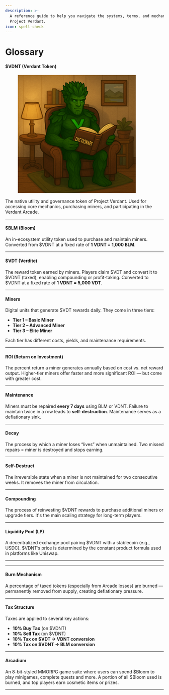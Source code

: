 ```yaml
---
description: >-
  A reference guide to help you navigate the systems, terms, and mechanics of
  Project Verdant.
icon: spell-check
---
```


# Glossary

#### **$VDNT** (Verdant Token)

<figure><img src=".gitbook/assets/vex dictionary.png" alt="" width="375"><figcaption></figcaption></figure>

The native utility and governance token of Project Verdant. Used for accessing core mechanics, purchasing miners, and participating in the Verdant Arcade.

***

#### **$BLM** (Bloom)

An in-ecosystem utility token used to purchase and maintain miners. Converted from $VDNT at a fixed rate of **1 VDNT = 1,000 BLM**.

***

#### **$VDT** (Verdite)

The reward token earned by miners. Players claim $VDT and convert it to $VDNT (taxed), enabling compounding or profit-taking. Converted to $VDNT at a fixed rate of **1 VDNT = 5,000 VDT**.

***

#### **Miners**

Digital units that generate $VDT rewards daily. They come in three tiers:

* **Tier 1 – Basic Miner**
* **Tier 2 – Advanced Miner**
* **Tier 3 – Elite Miner**

Each tier has different costs, yields, and maintenance requirements.

***

#### **ROI** (Return on Investment)

The percent return a miner generates annually based on cost vs. net reward output. Higher-tier miners offer faster and more significant ROI — but come with greater cost.

***

#### **Maintenance**

Miners must be repaired **every 7 days** using BLM or VDNT. Failure to maintain twice in a row leads to **self-destruction**. Maintenance serves as a deflationary sink.

***

#### **Decay**

The process by which a miner loses “lives” when unmaintained. Two missed repairs = miner is destroyed and stops earning.

***

#### **Self-Destruct**

The irreversible state when a miner is not maintained for two consecutive weeks. It removes the miner from circulation.

***

#### **Compounding**

The process of reinvesting $VDNT rewards to purchase additional miners or upgrade tiers. It's the main scaling strategy for long-term players.

***

#### **Liquidity Pool (LP)**

A decentralized exchange pool pairing $VDNT with a stablecoin (e.g., USDC). $VDNT’s price is determined by the constant product formula used in platforms like Uniswap.

***

***

#### **Burn Mechanism**

A percentage of taxed tokens (especially from Arcade losses) are burned — permanently removed from supply, creating deflationary pressure.

***

#### **Tax Structure**

Taxes are applied to several key actions:

* **10% Buy Tax** (on $VDNT)
* **10% Sell Tax** (on $VDNT)
* **10% Tax on $VDT → VDNT conversion**
* **10% Tax on $VDNT → BLM conversion**

***

#### **Arcadium**

An 8-bit-styled MMORPG game suite where users can spend $Bloom to play minigames, complete quests and more. A portion of all $Bloom used is burned, and top players earn cosmetic items or prizes.

***
